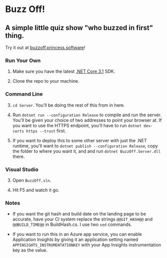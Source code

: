 # Buzz Off!
## A simple little quiz show "who buzzed in first" thing.

Try it out at [buzzoff.princess.software](https://buzzoff.princess.software)!

### Run Your Own

1. Make sure you have the latest [.NET Core 3.1](https://dotnet.microsoft.com/download/dotnet-core/3.1) SDK.

2. Clone the repo to your machine.

### Command Line

3. `cd Server`. You'll be doing the rest of this from in here.

4. Run `dotnet run --configuration Release` to compile and run the server. You'll be given your choice of two addresses to point your browser at. If you want to use the HTTPS endpoint, you'll have to run `dotnet dev-certs https --trust` first.

5. If you want to deploy this to some other server with just the .NET runtime, you'll want to `dotnet publish --configuration Release`, copy the folder to where you want it, and and run `dotnet BuzzOff.Server.dll` there.

### Visual Studio

3. Open `BuzzOff.sln`.

4. Hit F5 and watch it go.

### Notes

- If you want the git hash and build date on the landing page to be accurate, have your CI system replace the strings `@@GIT_HASH@@` and `@@BUILD_TIME@@` in BuildHash.cs. I use two `sed` commands.

- If you want to run this in an Azure app service, you can enable Application Insights by giving it an application setting named `APPINSIGHTS_INSTRUMENTATIONKEY` with your App Insights instrumentation key as the value.
